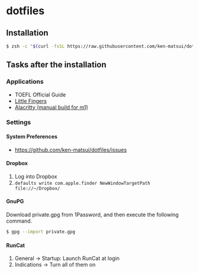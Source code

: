 # dotfiles

## Installation

```sh
$ zsh -c "$(curl -fsSL https://raw.githubusercontent.com/ken-matsui/dotfiles/master/install.sh)"
```

## Tasks after the installation

### Applications

* TOEFL Official Guide
* [Little Fingers](https://shauninman.com/archive/2017/02/04/little_fingers)
* [Alacritty (manual build for m1)](https://github.com/ken-matsui/dotfiles/issues/53)

### Settings

#### System Preferences

* https://github.com/ken-matsui/dotfiles/issues

#### Dropbox

1. Log into Dropbox
1. `defaults write com.apple.finder NewWindowTargetPath file://~/Dropbox/`

#### GnuPG

Download private.gpg from 1Password, and then execute the following command.

```sh
$ gpg --import private.gpg
```

#### RunCat

1. General -> Startup: Launch RunCat at login
1. Indications -> Turn all of them on
